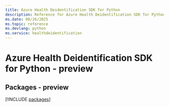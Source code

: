 ```yaml
---
title: Azure Health Deidentification SDK for Python
description: Reference for Azure Health Deidentification SDK for Python
ms.date: 08/26/2025
ms.topic: reference
ms.devlang: python
ms.service: healthdeidentification
---
```

# Azure Health Deidentification SDK for Python - preview
## Packages - preview
[!INCLUDE [packages](health-deidentification-index.md)]